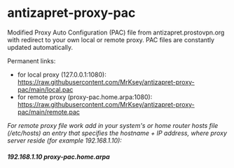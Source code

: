 # antizapret-proxy-pac

Modified Proxy Auto Configuration (PAC) file from antizapret.prostovpn.org with redirect to your own local or remote proxy.
PAC files are constantly updated automatically.

Permanent links:
- for local proxy (127.0.0.1:1080):  
https://raw.githubusercontent.com/MrKsey/antizapret-proxy-pac/main/local.pac
- for remote proxy (proxy-pac.home.arpa:1080):  
https://raw.githubusercontent.com/MrKsey/antizapret-proxy-pac/main/remote.pac

*For remote proxy file work add in your system's or home router hosts file (/etc/hosts) an entry that specifies the hostname + IP address, where proxy server reside (for example 192.168.1.10):*  
##### 192.168.1.10  proxy-pac.home.arpa
